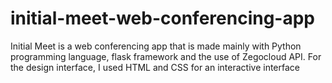 # initial-meet-web-conferencing-app
Initial Meet is a web conferencing app that is made mainly with Python programming language, flask framework and the use of Zegocloud API. For the design interface, I used HTML and CSS for an interactive interface
